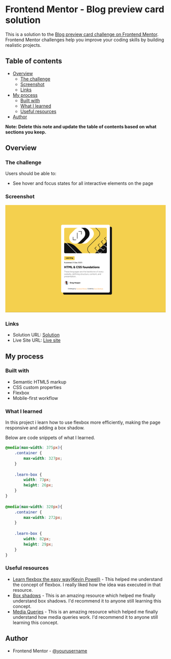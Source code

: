 # Frontend Mentor - Blog preview card solution

This is a solution to the [Blog preview card challenge on Frontend Mentor](https://www.frontendmentor.io/challenges/blog-preview-card-ckPaj01IcS). Frontend Mentor challenges help you improve your coding skills by building realistic projects. 

## Table of contents

- [Overview](#overview)
  - [The challenge](#the-challenge)
  - [Screenshot](#screenshot)
  - [Links](#links)
- [My process](#my-process)
  - [Built with](#built-with)
  - [What I learned](#what-i-learned)
  - [Useful resources](#useful-resources)
- [Author](#author)

**Note: Delete this note and update the table of contents based on what sections you keep.**

## Overview

### The challenge

Users should be able to:

- See hover and focus states for all interactive elements on the page

### Screenshot

[![Desktop Screenshot](https://github.com/3kori/frontend-mentor-projects/blob/7bb12f2294d9149a425bef7c8378882d795db57f/blog-preview-card-main/assets/images/blog-preview-card-screenshot%20copy.png)](https://frontend-mentor-projects-liart.vercel.app/blog-preview-card-main/index.html)

### Links

- Solution URL: [Solution](https://your-solution-url.com)
- Live Site URL: [Live site](https://frontend-mentor-projects-liart.vercel.app/blog-preview-card-main/index.html)

## My process

### Built with

- Semantic HTML5 markup
- CSS custom properties
- Flexbox
- Mobile-first workflow

### What I learned

In this project i learn how to use flexbox more efficiently, making the page responsive and adding a box shadow.

Below are code snippets of what I learned.
```css
@media(max-width: 375px){
    .container {
        max-width: 327px;
    }

    .learn-box {
        width: 73px;
        height: 26px;
    }
}

@media(max-width: 320px){
    .container {
        max-width: 272px;
    }

    .learn-box {
        width: 82px;
        height: 29px;
    }
}
```

### Useful resources

- [Learn flexbox the easy way(Kevin Powell)](https://www.youtube.com/watch?v=u044iM9xsWU) - This helped me understand the concept of flexbox. I really liked how the idea  was executed in that resource.
- [Box shadows](https://www.w3schools.com/css/css3_shadows_box.asp) - This is an amazing resource which helped me finally understand box shadows. I'd recommend it to anyone still learning this concept.
- [Media Queries](https://www.w3schools.com/css/css_rwd_mediaqueries.asp) - This is an amazing resource which helped me finally understand how media queries work. I'd recommend it to anyone still learning this concept.

## Author

- Frontend Mentor - [@yourusername](https://www.frontendmentor.io/profile/3kori)
